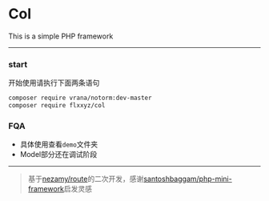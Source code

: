 # Col

This is a simple PHP framework

- - - -

### start
开始使用请执行下面两条语句
```bash
composer require vrana/notorm:dev-master
composer require flxxyz/col
```

### FQA
- 具体使用查看`demo`文件夹
- Model部分还在调试阶段

- - - -

> 基于[nezamy/route](https://github.com/nezamy/route)的二次开发，感谢[santoshbaggam/php-mini-framework](https://github.com/santoshbaggam/php-mini-framework)启发灵感
